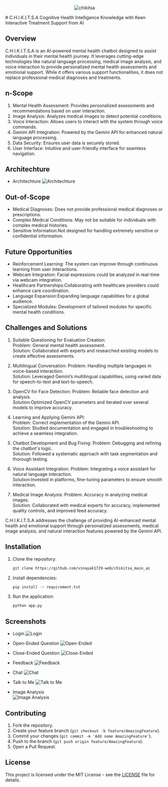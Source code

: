  <div align="center">

![chikitsa](static/chikitsa_1.png)
</div>
# C.H.I.K.I.T.S.A  
Cognitive Health Intelligence Knowledge with Keen Interactive Treatment Support from AI

## Overview
C.H.I.K.I.T.S.A is an AI-powered mental health chatbot designed to assist individuals in their mental health journey. It leverages cutting-edge technologies like natural language processing, medical image analysis, and voice interaction to provide personalized mental health assessments and emotional support. While it offers various support functionalities, it does not replace professional medical diagnoses and treatments.  

## n-Scope
1. Mental Health Assessment: Provides personalized assessments and recommendations based on user interaction.
2. Image Analysis: Analyzes medical images to detect potential conditions.
3. Voice Interaction: Allows users to interact with the system through voice commands.
4. Gemini API Integration: Powered by the Gemini API for enhanced natural language processing.
5. Data Security: Ensures user data is securely stored.
6. User Interface: Intuitive and user-friendly interface for seamless navigation.

## Architechture 
-   Architechture
  ![Architechture](static/architechture.png)

## Out-of-Scope
- Medical Diagnoses: Does not provide professional medical diagnoses or prescriptions.
- Complex Medical Conditions: May not be suitable for individuals with complex medical histories.
- Sensitive Information:Not designed for handling extremely sensitive or confidential information.

## Future Opportunities
- Reinforcement Learning: The system can improve through continuous learning from user interactions.
- Webcam Integration: Facial expressions could be analyzed in real-time via webcam integration.
- Healthcare Partnerships:Collaborating with healthcare providers could enhance care coordination.
- Language Expansion:Expanding language capabilities for a global audience.
- Specialized Modules: Development of tailored modules for specific mental health conditions.

## Challenges and Solutions
1. Suitable Questioning for Evaluation Creation:  
   Problem: General mental health assessment.  
   Solution: Collaborated with experts and researched existing models to create effective assessments.

2. Multilingual Conversation: 
   Problem: Handling multiple languages in voice-based interaction.  
   Solution: Leveraged Gemini’s multilingual capabilities, using varied data for speech-to-text and text-to-speech.

3. OpenCV for Face Detection: 
   Problem: Reliable face detection and analysis.  
   Solution:Optimized OpenCV parameters and iterated over several models to improve accuracy.

4. Learning and Applying Gemini API:  
   Problem: Correct implementation of the Gemini API.  
   Solution: Studied documentation and engaged in troubleshooting to achieve a seamless integration.

5. Chatbot Development and Bug Fixing:
   Problem: Debugging and refining the chatbot's logic.  
   Solution: Followed a systematic approach with task segmentation and thorough testing.

6. Voice Assistant Integration: 
   Problem: Integrating a voice assistant for natural language interaction.  
   Solution:Invested in platforms, fine-tuning parameters to ensure smooth interaction.

7. Medical Image Analysis: 
   Problem: Accuracy in analyzing medical images.  
   Solution: Collaborated with medical experts for accuracy, implemented quality controls, and improved feed accuracy.



C.H.I.K.I.T.S.A addresses the challenge of providing AI-enhanced mental health and emotional support through personalized assessments, medical image analysis, and natural interaction features powered by the Gemini API.

## Installation
1. Clone the repository:  
   ```bash
   git clone https://github.com/vinayak1729-web/chikitsa_main_ai
   ```
2. Install dependencies:  
   ```bash
   pip install -r requirement.txt
   ```
3. Run the application:  
   ```bash
   python app.py
   ```

## Screenshots

-  Login 
  ![Login](static/login.png)

- Open-Ended Question
  ![Open-Ended](static/open_ended.png)

- Close-Ended Question
  ![Close-Ended](static/close_ended.png)

- Feedback 
  ![Feedback](static/feedback.png)

-  Chat 
  ![Chat](static/chat.png)

- Talk to Me
  ![Talk to Me](static/talk_with_me.png)

- Image Analysis  
  ![Image Analysis](static/image_analysis.png)

## Contributing
1. Fork the repository.
2. Create your feature branch (`git checkout -b feature/AmazingFeature`).
3. Commit your changes (`git commit -m 'Add some AmazingFeature'`).
4. Push to the branch (`git push origin feature/AmazingFeature`).
5. Open a Pull Request.

## License
This project is licensed under the MIT License - see the [LICENSE](LICENSE) file for details.


